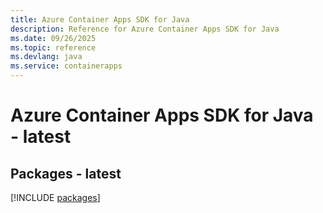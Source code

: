 ```yaml
---
title: Azure Container Apps SDK for Java
description: Reference for Azure Container Apps SDK for Java
ms.date: 09/26/2025
ms.topic: reference
ms.devlang: java
ms.service: containerapps
---
```

# Azure Container Apps SDK for Java - latest
## Packages - latest
[!INCLUDE [packages](container-apps-index.md)]